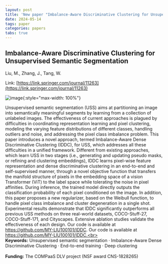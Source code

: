 ```yaml
---
layout: post
title: 'New paper "Imbalance-Aware Discriminative Clustering for Unsupervised Semantic Segmentation"'
date: 2024-05-14
tags: paper
categories: papers
tabs: true
---
```


## Imbalance-Aware Discriminative Clustering for Unsupervised Semantic Segmentation
Liu, M., Zhang, J., Tang, W.

Link: [https://link.springer.com/journal/11263](https://link.springer.com/journal/11263)


![image](https://www.evl.uic.edu/output/originals/imbalance-aware.png-srcw.jpg){:style="max-width: 100%"}

Unsupervised semantic segmentation (USS) aims at partitioning an image into semantically meaningful segments by learning from a collection of unlabeled images. The effectiveness of current approaches is plagued by difficulties in coordinating representation learning and pixel clustering, modeling the varying feature distributions of different classes, handling outliers and noise, and addressing the pixel class imbalance problem. This paper introduces a novel approach, termed Imbalance-Aware Dense Discriminative Clustering (IDDC), for USS, which addresses all these difficulties in a unified framework. Different from existing approaches, which learn USS in two stages (i.e., generating and updating pseudo masks, or refining and clustering embeddings), IDDC learns pixel-wise feature representation and dense discriminative clustering in an end-to-end and self-supervised manner, through a novel objective function that transfers the manifold structure of pixels in the embedding space of a vision Transformer (ViT) to the label space while tolerating the noise in pixel affinities. During inference, the trained model directly outputs the classification probability of each pixel conditioned on the image. In addition, this paper proposes a new regularizer, based on the Weibull function, to handle pixel class imbalance and cluster degeneration in a single shot. Experimental results demonstrate that IDDC significantly outperforms all previous USS methods on three real-world datasets, COCO-Stuff-27, COCO-Stuff-171, and Cityscapes. Extensive ablation studies validate the effectiveness of each design. Our code is available at https://github.com/MY-LIU100101/IDDC.  Our code is available at https://github.com/MY-LIU100101/IDDC.<br><br>
<strong>Keywords:</strong> Unsupervised semantic segmentation · Imbalance-Aware Dense Discriminative Clustering · End-to-end training ·
Deep clustering<br><br>
<strong>Funding:</strong> The COMPaaS DLV project (NSF award CNS-1828265)
